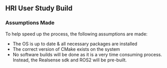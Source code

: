 ## HRI User Study Build

### Assumptions Made
To help speed up the process, the following assumptions are made:
  * The OS is up to date & all necessary packages are installed
  * The correct version of CMake exists on the system
  * No software builds will be done as it is a very time consuming process. Instead, the Realsense sdk and ROS2 will be pre-built.
